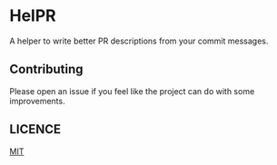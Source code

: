 # HelPR

A helper to write better PR descriptions from your commit messages.

## Contributing

Please open an issue if you feel like the project can do with some improvements.

## LICENCE

[MIT](LICENCEI)
